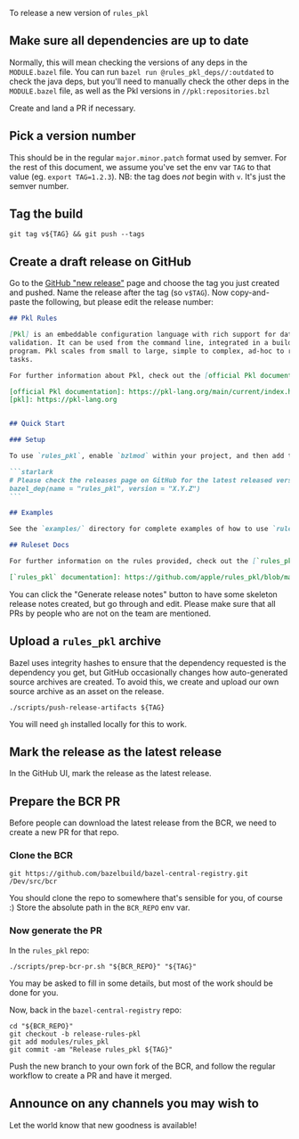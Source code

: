 To release a new version of `rules_pkl`

## Make sure all dependencies are up to date

Normally, this will mean checking the versions of any deps in the
`MODULE.bazel` file. You can run `bazel run
@rules_pkl_deps//:outdated` to check the java deps, but you'll need to
manually check the other deps in the `MODULE.bazel` file, as well as
the Pkl versions in `//pkl:repositories.bzl`

Create and land a PR if necessary.

## Pick a version number

This should be in the regular `major.minor.patch` format used by
semver. For the rest of this document, we assume you've set the env
var `TAG` to that value (eg. `export TAG=1.2.3`). NB: the tag does
_not_ begin with `v`. It's just the semver number.

## Tag the build

`git tag v${TAG} && git push --tags`

## Create a draft release on GitHub

Go to the [GitHub "new release"][new-release] page and choose the tag
you just created and pushed. Name the release after the tag (so
`v$TAG`). Now copy-and-paste the following, but please edit the
release number:

````markdown
## Pkl Rules

[Pkl] is an embeddable configuration language with rich support for data templating and
validation. It can be used from the command line, integrated in a build pipeline, or embedded in a
program. Pkl scales from small to large, simple to complex, ad-hoc to repetitive configuration
tasks.

For further information about Pkl, check out the [official Pkl documentation].

[official Pkl documentation]: https://pkl-lang.org/main/current/index.html
[pkl]: https://pkl-lang.org


## Quick Start

### Setup

To use `rules_pkl`, enable `bzlmod` within your project, and then add the following to your `MODULE.bazel`:

```starlark
# Please check the releases page on GitHub for the latest released version
bazel_dep(name = "rules_pkl", version = "X.Y.Z")
```

## Examples

See the `examples/` directory for complete examples of how to use `rules_pkl`.

## Ruleset Docs

For further information on the rules provided, check out the [`rules_pkl` documentation].

[`rules_pkl` documentation]: https://github.com/apple/rules_pkl/blob/main/docs/rules_pkl_docs.md
````

You can click the "Generate release notes" button to have some
skeleton release notes created, but go through and edit. Please make
sure that all PRs by people who are not on the team are mentioned.

## Upload a `rules_pkl` archive

Bazel uses integrity hashes to ensure that the dependency requested is
the dependency you get, but GitHub occasionally changes how
auto-generated source archives are created. To avoid this, we create
and upload our own source archive as an asset on the release.

`./scripts/push-release-artifacts ${TAG}`

You will need `gh` installed locally for this to work.

## Mark the release as the latest release

In the GitHub UI, mark the release as the latest release.

## Prepare the BCR PR

Before people can download the latest release from the BCR, we need to
create a new PR for that repo.

### Clone the BCR

`git https://github.com/bazelbuild/bazel-central-registry.git /Dev/src/bcr`

You should clone the repo to somewhere that's sensible for you, of
course :) Store the absolute path in the `BCR_REPO` env var.

### Now generate the PR

In the `rules_pkl` repo:

`./scripts/prep-bcr-pr.sh "${BCR_REPO}" "${TAG}"`

You may be asked to fill in some details, but most of the work should
be done for you.

Now, back in the `bazel-central-registry` repo:

```shell
cd "${BCR_REPO}"
git checkout -b release-rules-pkl
git add modules/rules_pkl
git commit -am "Release rules_pkl ${TAG}"
```

Push the new branch to your own fork of the BCR, and follow the
regular workflow to create a PR and have it merged.

## Announce on any channels you may wish to

Let the world know that new goodness is available!

[new-release]: https://github.com/apple/rules_pkl/releases/new